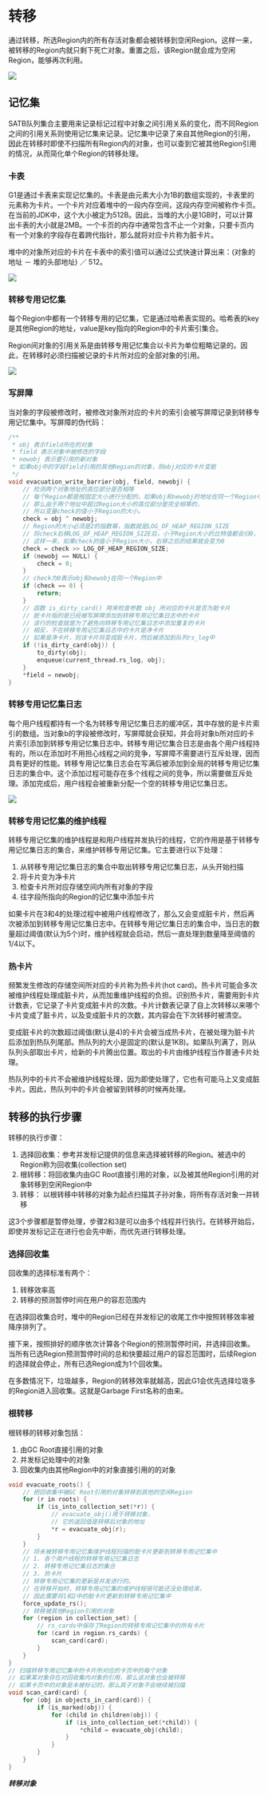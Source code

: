 # 转移

通过转移，所选Region内的所有存活对象都会被转移到空闲Region。这样一来，被转移的Region内就只剩下死亡对象。重置之后，该Region就会成为空闲Region，能够再次利用。

![](../../img/g1bm8.png)

## 记忆集

SATB队列集合主要用来记录标记过程中对象之间引用关系的变化，而不同Region之间的引用关系则使用记忆集来记录。记忆集中记录了来自其他Region的引用，因此在转移时即使不扫描所有Region内的对象，也可以查到它被其他Region引用的情况，从而简化单个Region的转移处理。

### 卡表

G1是通过卡表来实现记忆集的。卡表是由元素大小为1B的数组实现的，卡表里的元素称为卡片。一个卡片对应着堆中的一段内存空间，这段内存空间被称作卡页。在当前的JDK中，这个大小被定为512B。因此，当堆的大小是1GB时，可以计算出卡表的大小就是2MB。一个卡页的内存中通常包含不止一个对象，只要卡页内有一个对象的字段存在着跨代指针，那么就将对应卡片称为脏卡片。

堆中的对象所对应的卡片在卡表中的索引值可以通过公式快速计算出来：(对象的地址 － 堆的头部地址) ／ 512。

![](../../img/g1bm9.png)

### 转移专用记忆集

每个Region中都有一个转移专用的记忆集，它是通过哈希表实现的。哈希表的key是其他Region的地址，value是key指向的Region中的卡片索引集合。

Region间对象的引用关系是由转移专用记忆集合以卡片为单位粗略记录的。因此，在转移时必须扫描被记录的卡片所对应的全部对象的引用。

![](../../img/g1bm10.png)

### 写屏障

当对象的字段被修改时，被修改对象所对应的卡片的索引会被写屏障记录到转移专用记忆集中。写屏障的伪代码：

```c++
/**
 * obj 表示field所在的对象
 * field 表示对象中被修改的字段
 * newobj 表示要引用的新对象
 * 如果obj中的字段field引用的其他Region的对象，则obj对应的卡片变脏
 */
void evacuation_write_barrier(obj, field, newobj) {
    // 检测两个对象地址的高位部分是否相等
    // 每个Region都是按固定大小进行分配的，如果obj和newobj的地址在同一个Region中，
    // 那么由于两个地址中超过Region大小的高位部分是完全相等的，
    // 所以变量check的值小于Region的大小。
    check = obj ^ newobj;
    // Region的大小必须是2的指数幂，指数就是LOG_OF_HEAP_REGION_SIZE
    // 将check右移LOG_OF_HEAP_REGION_SIZE后，小于Region大小的比特值都会归0，
    // 这样一来，如果check的值小于Region大小，右移之后的结果就会变为0
    check = check >> LOG_OF_HEAP_REGION_SIZE;
    if (newobj == NULL) {
        check = 0;
    }
    // check为0表示obj和newobj在同一个Region中
    if (check == 0) {
        return;
    }
    // 函数 is_dirty_card() 用来检查参数 obj 所对应的卡片是否为脏卡片
    // 脏卡片指的是已经被写屏障添加到转移专用记忆集日志中的卡片
    // 该行的检查就是为了避免向转移专用记忆集日志中添加重复的卡片
    // 相反，不在转移专用记忆集日志中的卡片是净卡片
    // 如果是净卡片，则该卡片将变成脏卡片，然后被添加到队列rs_log中
    if (!is_dirty_card(obj)) {
        to_dirty(obj);
        enqueue(current_thread.rs_log, obj);
    }
    *field = newobj;
}
```

### 转移专用记忆集日志

每个用户线程都持有一个名为转移专用记忆集日志的缓冲区，其中存放的是卡片索引的数组。当对象b的字段被修改时，写屏障就会获知，并会将对象b所对应的卡片索引添加到转移专用记忆集日志中。转移专用记忆集合日志是由各个用户线程持有的，所以在添加时不用担心线程之间的竞争，写屏障不需要进行互斥处理，因而具有更好的性能。转移专用记忆集日志会在写满后被添加到全局的转移专用记忆集日志的集合中。这个添加过程可能存在多个线程之间的竞争，所以需要做互斥处理。添加完成后，用户线程会被重新分配一个空的转移专用记忆集日志。

![](../../img/g1bm11.png)

### 转移专用记忆集的维护线程

转移专用记忆集的维护线程是和用户线程并发执行的线程，它的作用是基于转移专用记忆集日志的集合，来维护转移专用记忆集。它主要进行以下处理：

1. 从转移专用记忆集日志的集合中取出转移专用记忆集日志，从头开始扫描
2. 将卡片变为净卡片
3. 检查卡片所对应存储空间内所有对象的字段
4. 往字段所指向的Region的记忆集中添加卡片

如果卡片在3和4的处理过程中被用户线程修改了，那么又会变成脏卡片，然后再次被添加到转移专用记忆集日志中。在转移专用记忆集日志的集合中，当日志的数量超过阈值(默认为5个)时，维护线程就会启动，然后一直处理到数量降至阈值的1/4以下。

### 热卡片

频繁发生修改的存储空间所对应的卡片称为热卡片(hot card)。热卡片可能会多次被维护线程处理成脏卡片，从而加重维护线程的负担。识别热卡片，需要用到卡片计数表，它记录了卡片变成脏卡片的次数。卡片计数表记录了自上次转移以来哪个卡片变成了脏卡片，以及变成脏卡片的次数，其内容会在下次转移时被清空。

变成脏卡片的次数超过阈值(默认是4)的卡片会被当成热卡片，在被处理为脏卡片后添加到热队列尾部。热队列的大小是固定的(默认是1KB)。如果队列满了，则从队列头部取出卡片，给新的卡片腾出位置。取出的卡片由维护线程当作普通卡片处理。

热队列中的卡片不会被维护线程处理，因为即使处理了，它也有可能马上又变成脏卡片。因此，热队列中的卡片会被留到转移的时候再处理。

## 转移的执行步骤

转移的执行步骤：

1. 选择回收集：参考并发标记提供的信息来选择被转移的Region。被选中的Region称为回收集(collection set)
2. 根转移：将回收集内由GC Root直接引用的对象，以及被其他Region引用的对象转移到空闲Region中
3. 转移： 以根转移中转移的对象为起点扫描其子孙对象，将所有存活对象一并转移

这3个步骤都是暂停处理，步骤2和3是可以由多个线程并行执行。在转移开始后，即使并发标记正在进行也会先中断，而优先进行转移处理。

### 选择回收集

回收集的选择标准有两个：

1. 转移效率高
2. 转移的预测暂停时间在用户的容忍范围内

在选择回收集合时，堆中的Region已经在并发标记的收尾工作中按照转移效率被降序排列了。

接下来，按照排好的顺序依次计算各个Region的预测暂停时间，并选择回收集。当所有已选Region预测暂停时间的总和快要超过用户的容忍范围时，后续Region的选择就会停止，所有已选Region成为1个回收集。

在多数情况下，垃圾越多，Region的转移效率就越高，因此G1会优先选择垃圾多的Region进入回收集。这就是Garbage First名称的由来。

### 根转移

根转移的转移对象包括：

1. 由GC Root直接引用的对象
2. 并发标记处理中的对象
3. 回收集内由其他Region中的对象直接引用的的对象

```c++
void evacuate_roots() {
    // 把回收集中被GC Root引用的对象转移到其他的空闲Region
    for (r in roots) {
        if (is_into_collection_set(*r)) {
            // evacuate_obj()用于转移对象，
            // 它的返回值是转移后对象的地址
            *r = evacuate_obj(r);
        }
    }
    // 将未被转移专用记忆集维护线程扫描的脏卡片更新到转移专用记忆集中
    // 1. 各个用户线程的转移专用记忆集日志
    // 2. 转移专用记忆集日志的集合
    // 3. 热卡片
    // 转移专用记忆集的更新是并发进行的。
    // 在转移开始时，转移专用记忆集的维护线程很可能还没处理结束，
    // 因此需要将1和2中的脏卡片更新到转移专用记忆集中
    force_update_rs();
    // 转移被其他Region引用的对象
    for (region in collection_set) {
        // rs_cards中保存了Region的转移专用记忆集中的所有卡片
        for (card in region.rs_cards) {
            scan_card(card);
        }
    }
}
// 扫描转移专用记忆集中的卡片所对应的卡页中的每个对象
// 如果某对象存在对回收集内对象的引用，那么该对象也会被转移
// 如果卡页中的对象是未被标记的，那么其子对象不会继续被扫描
void scan_card(card) {
    for (obj in objects_in_card(card)) {
        if (is_marked(obj)) {
            for (child in children(obj)) {
                if (is_into_collection_set(*child)) {
                    *child = evacuate_obj(child);
                }
            }
        }
    }
}
```

***转移对象***

